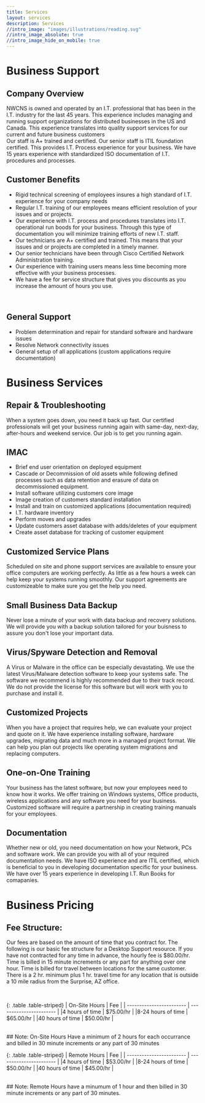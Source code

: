 ```yaml
---
title: Services
layout: services
description: Services
//intro_image: "images/illustrations/reading.svg"
//intro_image_absolute: true
//intro_image_hide_on_mobile: true
---
```


<h1>Business Support</h1>

## Company Overview
NWCNS is owned and operated by an I.T. professional that has been in the I.T. industry for the last 45 years.
This experience includes managing and running support organizations for distributed businesses in the US and
Canada.  This experience translates into quality support services for our current and future business customers
<br/>
Our staff is A+ trained and certified.  Our senior staff is ITIL foundation certified.  This provides I.T. 
Process experience for your business.  We have 15 years experience with standardized ISO documentation of 
I.T. procedures and processes.


## Customer Benefits
* Rigid technical screening of employees insures a high standard of I.T. experience for your company needs
* Regular I.T. training of our employees means efficient resolution of your issues and or projects.
* Our experience with I.T. process and procedures translates into I.T. operational run boods for your business.  Through this type of documentation you will minimize training efforts of new I.T. staff.
* Our technicians are A+ certified and trained.  This means that your issues and or projects are completed in a timely manner.
* Our senior technicians have been through Cisco Certified Network Administration training.
* Our experience with training users means less time becoming more effective with your business processes.
* We have a fee for service structure that gives you discounts as you increase the amount of hours you use.
<br/>

## General Support
* Problem determination and repair for standard software and hardware issues
* Resolve Network connectivity issues
* General setup of all applications (custom applications require documentation)

<h1>Business Services</h1>

## Repair & Troubleshooting
When a system goes down, you need it back up fast.  Our certified professionals will get your business running again with same-day, next-day, after-hours and weekend service.  Our job is to get you running again.

## IMAC
* Brief end user orientation on deployed equipment
* Cascade or Decommission of old assets while following defined processes such as data retention and erasure of data on decommissioned equipment.
* Install software utilizing customers core image
* Image creation of customers standard installation
* Install and train on customized applications (documentation required)
* I.T. hardware inventory
* Perform moves and upgrades
* Update customers asset database with adds/deletes of your equipment
* Create asset database for tracking of customer equipment

## Customized Service Plans
Scheduled on site and phone support services are available to ensure your office computers are working perfectly.  As little as a few hours a week can help keep your systems running smoothly.  Our support agreements are customizeable to make sure you get the help you need.

## Small Business Data Backup
Never lose a minute of your work with data backup and recovery solutions.  We will provide you with a backup solution tailored for your buisness to assure you don't lose your important data.

## Virus/Spyware Detection and Removal
A Virus or Malware in the office can be especially devastating.  We use the latest Virus/Malware detection software to keep your systems safe. The software we recommend is highly recommended due to their track record. We do not provide the license for this software but will work with you to purchase and install it.

## Customized Projects
When you have a project that requires help, we can evaluate your project and quote on it.  We have experience installing software, hardware upgrades, migrating data and much more in a managed project format.  We can help you plan out projects like operating system migrations and replacing computers.

## One-on-One Training
Your business has the latest software, but now your employees need to know how it works.  We offer training on Windows systems, Office products, wireless applications and any software you need for your business.  Customized software will require a partnership in creating training manuals for your employees.

## Documentation
Whether new or old, you need documentation on how your Network, PCs and software work.  We can provide you with all of your required documentation needs.  We have ISO experience and are ITIL certified, which is beneficial to you in developing documentation specific for your business.  We have over 15 years experience in developing I.T. Run Books for comapanies.

<h1>Business Pricing</h1>

## Fee Structure: 
Our fees are based on the amount of time that you contract for.  The following is our basic fee structure for a Desktop Support resource.  If you have not contracted for any time in advance, the hourly fee is $80.00/hr.  Time is billed in 15 minute increments or any part for anything over one hour.  Time is billed for travel between locations for the same customer.  There is a 2 hr. minimum plus 1 hr. travel time for any location that is outside a 10 mile radius from the Surprise, AZ office.
  
<!--  
<p>
<table border="5">
  <tr>
    <th>On-Site Hours</th>       
    <th> Fee</th>
  </tr>
  <tr>
     <td>4 hours of time</td> 
     <td>$75.00/hr</td> 
  </tr>
  <tr>
    <td>8-24 hours of time</td>         
    <td>$65.00/hr</td> 
  </tr>
  <tr>
    <td>40 hours of time</td>           
    <td>$50.00/hr</td>
  </tr>  
</table>
</p>
<br/>
## Note: On-Site Hours Have a minimum of 2 hours for each occurrance and billed in 30 minute increments or any part of 30 minutes
<p>
<table border="5">
  <tr>
    <th>Remote Hours</th>       
    <th> Fee</th>
  </tr>
  <tr>
     <td>4 hours of time</td> 
     <td>$53.00/hr</td> 
  </tr>
  <tr>
    <td>8-24 hours of time</td>         
    <td>$50.00/hr</td> 
  </tr>
  <tr>
    <td>40 hours of time</td>           
    <td>$45.00/hr</td>
  </tr>  
</table>
</p>

<br/>
## Note: Remote Hours have a minumum of 1 hour and then billed in 30 minute increments or any part of 30 minutes.
-->

<br/>

{: .table .table-striped}
|       On-Site Hours      |          Fee            |
| ------------------------ | ----------------------- |
|4 hours of time           | $75.00/hr               |
|8-24 hours of time        | $65.00/hr               |
|40 hours of time	         | $50.00/hr               |

<br/>
## Note: On-Site Hours Have a minimum of 2 hours for each occurrance and billed in 30 minute increments or any part of 30 minutes
<br/>

{: .table .table-striped}
|       Remote Hours       |          Fee            |
| ------------------------ | ----------------------- |
|4 hours of time           | $53.00/hr               |
|8-24 hours of time        | $50.00/hr               |
|40 hours of time	         | $45.00/hr               |

<br/>
## Note: Remote Hours have a minumum of 1 hour and then billed in 30 minute increments or any part of 30 minutes.
